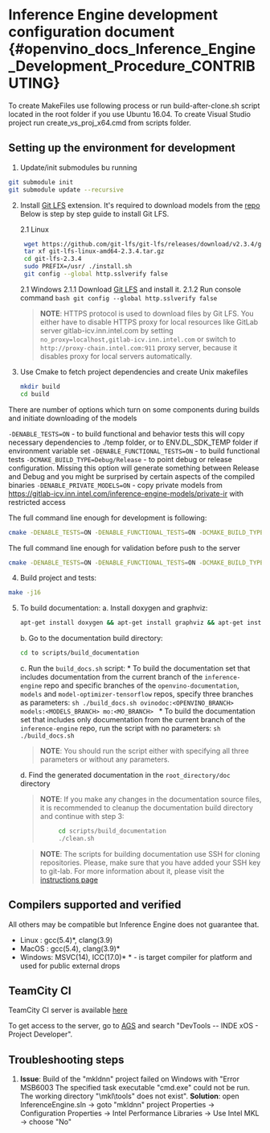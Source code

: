 # Inference Engine development configuration document {#openvino_docs_Inference_Engine_Development_Procedure_CONTRIBUTING}

To create MakeFiles use following process or run build-after-clone.sh script located in the root
folder if you use Ubuntu 16.04.
To create Visual Studio project run create_vs_proj_x64.cmd from scripts folder. 

## Setting up the environment for development

1. Update/init submodules bu running
```bash
git submodule init
git submodule update --recursive
```
2. Install [Git LFS](https://git-lfs.github.com) extension. It's required to download models 
   from the [repo](https://gitlab-icv.inn.intel.com/inference-engine/models-ir)
   Below is step by step guide to install Git LFS.
   
   2.1 Linux
   ```bash
    wget https://github.com/git-lfs/git-lfs/releases/download/v2.3.4/git-lfs-linux-amd64-2.3.4.tar.gz
    tar xf git-lfs-linux-amd64-2.3.4.tar.gz
    cd git-lfs-2.3.4
    sudo PREFIX=/usr/ ./install.sh
    git config --global http.sslverify false
   ```
   2.1 Windows
        2.1.1 Download 
            [Git LFS](https://github.com/git-lfs/git-lfs/releases/download/v2.3.4/git-lfs-windows-2.3.4.exe)
            and install it.
        2.1.2 Run console command 
            ```bash
            git config --global http.sslverify false
            ```
   > **NOTE**: HTTPS protocol is used to download files by Git LFS. You either have to 
   > disable HTTPS proxy for local resources like GitLab server gitlab-icv.inn.intel.com by setting 
   > `no_proxy=localhost,gitlab-icv.inn.intel.com` or switch to `http://proxy-chain.intel.com:911` proxy server, 
   > because it disables proxy for local servers automatically.

3. Use Cmake to fetch project dependencies and create Unix makefiles
   ```bash
   mkdir build
   cd build
   ```  
  There are number of options which turn on some components during builds and initiate downloading of the models

  `-DENABLE_TESTS=ON` - to build functional and behavior tests
     this will  copy necessary dependencies to ./temp folder, or to ENV.DL_SDK_TEMP folder if environment variable set
  `-DENABLE_FUNCTIONAL_TESTS=ON` - to build functional tests
  `-DCMAKE_BUILD_TYPE=Debug/Release` - to point debug or release configuration. Missing this option will generate something between
                                     Release and Debug and you might be surprised by certain aspects of the compiled binaries
  `-DENABLE_PRIVATE_MODELS=ON` - copy private models from https://gitlab-icv.inn.intel.com/inference-engine-models/private-ir with restricted access

  The full command line enough for development is following:
  ```bash
  cmake -DENABLE_TESTS=ON -DENABLE_FUNCTIONAL_TESTS=ON -DCMAKE_BUILD_TYPE=Debug ..
  ```

  The full command line enough for validation before push to the server
  ```bash 
  cmake -DENABLE_TESTS=ON -DENABLE_FUNCTIONAL_TESTS=ON -DCMAKE_BUILD_TYPE=Release ..
  ```

4. Build project and tests:
```bash
make -j16
```

5. To build documentation:
    a. Install doxygen and graphviz:
    ```bash
    apt-get install doxygen && apt-get install graphviz && apt-get install texlive
    ```
    b. Go to the documentation build directory:
    ```bash
    cd to scripts/build_documentation
    ```
    c. Run the `build_docs.sh` script:
        * To build the documentation set that includes documentation from the current branch of the 
           `inference-engine` repo and specific branches of the `openvino-documentation`, `models` and 
           `model-optimizer-tensorflow` repos, specify three branches as parameters:
       ```sh
          ./build_docs.sh ovinodoc:<OPENVINO_BRANCH> models:<MODELS_BRANCH> mo:<MO_BRANCH>
       ```
       * To build the documentation set that includes only documentation from the current branch of the
          `inference-engine` repo, run the script with no parameters:
       ```sh
          ./build_docs.sh
       ```

      > **NOTE**: You should run the script either with specifying all three parameters or without any parameters.
    
    d. Find the generated documentation in the `root_directory/doc` directory

    > **NOTE**: If you make any changes in the documentation source files, it is recommended to cleanup the 
    > documentation build directory and continue with step 3:
    >```sh
    >      cd scripts/build_documentation
    >      ./clean.sh
    >   ```
    
    > **NOTE**: The scripts for building documentation use SSH for cloning repositories. Please, make sure that
    you have
    > added your SSH key to git-lab. For more information about it, please visit the
    > [instructions page](https://gitlab-icv.inn.intel.com/help/ssh/README.md)


## Compilers supported and verified

All others may be compatible but Inference Engine does not guarantee that.

* Linux  : gcc(5.4)\*, clang(3.9)
* MacOS  : gcc(5.4), clang(3.9)\*
* Windows: MSVC(14), ICC(17.0)\*
 \* - is target compiler for platform and used for public external drops

## TeamCity CI

TeamCity CI server is available 
[here](https://teamcity01-ir.devtools.intel.com/project.html?projectId=DeepLearningSdk_DeepLearningSdk_InferenceEngine)

To get access to the server, go to 
[AGS](https://ags.intel.com/identityiq/lcm/requestAccess.jsf) and search "DevTools -- INDE xOS - Project Developer".


## Troubleshooting steps

1. **Issue**: Build of the "mkldnn" project failed on Windows with "Error MSB6003 The specified task
   executable "cmd.exe" could not be run. The working directory "\mkl\tools" does not exist".
   **Solution**: open InferenceEngine.sln -> goto "mkldnn" project 
   Properties -> Configuration Properties -> Intel Performance Libraries -> Use Intel MKL -> choose "No"